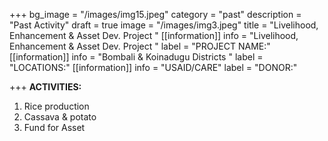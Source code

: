 +++
bg_image = "/images/img15.jpeg"
category = "past"
description = "Past Activity"
draft = true
image = "/images/img3.jpeg"
title = "Livelihood,  Enhancement &  Asset Dev. Project "
[[information]]
info = "Livelihood,  Enhancement &  Asset Dev. Project "
label = "PROJECT NAME:"
[[information]]
info = "Bombali & Koinadugu  Districts "
label = "LOCATIONS:"
[[information]]
info = "USAID/CARE"
label = "DONOR:"

+++
**ACTIVITIES:**

1. Rice production
2. Cassava & potato
3. Fund for Asset